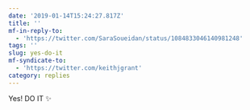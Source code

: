```yaml
---
date: '2019-01-14T15:24:27.817Z'
title: ''
mf-in-reply-to:
  - 'https://twitter.com/SaraSoueidan/status/1084833046140981248'
tags: ''
slug: yes-do-it
mf-syndicate-to:
  - 'https://twitter.com/keithjgrant'
category: replies
---
```

Yes! DO IT ✨
